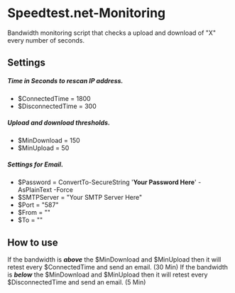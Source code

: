 # Speedtest.net-Monitoring
Bandwidth monitoring script that checks a upload and download of "X" every number of seconds.

## Settings
##### Time in Seconds to rescan IP address.
- $ConnectedTime = 1800
- $DisconnectedTime = 300

##### Upload and download thresholds.
- $MinDownload = 150
- $MinUpload = 50

##### Settings for Email.
- $Password = ConvertTo-SecureString '**Your Password Here**' -AsPlainText -Force
- $SMTPServer = "Your SMTP Server Here"
- $Port = "587"
- $From = ""
- $To = ""

## How to use
If the bandwidth is **_above_** the $MinDownload and $MinUpload then it will retest every $ConnectedTime and send an email. (30 Min)
If the bandwidth is **_below_** the $MinDownload and $MinUpload then it will retest every $DisconnectedTime and send an email. (5 Min)
